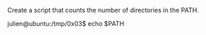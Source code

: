 Create a script that counts the number of directories in the PATH.



julien@ubuntu:/tmp/0x03$ echo $PATH
